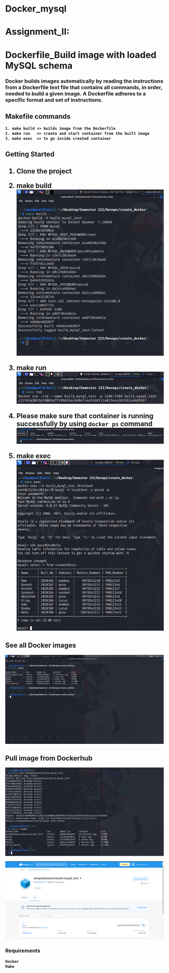 <h1> Docker_mysql   </h1>
 
#                  Assignment_II: 
# Dockerfile_Build image with loaded MySQL schema


<h3><b>Docker builds images automatically by reading the instructions from a Dockerfile  text file that contains all commands, in order, needed to build a given image. A Dockerfile adheres to a specific format and set of instructions.
</h3>

## Makefile commands
```
1. make build => builds image from the Dockerfile
2. make run   => create and start container from the built image
3. make exec  => to go inside created container
```

## Getting Started
<h2>

1. Clone the project

2. make build
![](./images/make_build.png)

3. make run
![](./images/make_run.png)

4. Please make sure that container is running successfully by using `docker ps` command
![](./images/docker_ps.png)

5. make exec
![](./images/make_exec_run.png)

</h2>

## See all Docker images
![](./images/see_docker_image.png)

## Pull image from Dockerhub 
![](./images/pull_from_dockerhub.png)

![](./images/build_mysql_test.png)



### Requirements
```
Docker
Make
```



